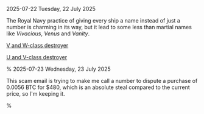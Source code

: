 2025-07-22 Tuesday, 22 July 2025

The Royal Navy practice of giving every ship a name instead of just a number is charming in its way, but it lead to some less than martial names like *Vivacious*, *Venus* and *Vanity*. 

[V and W-class destroyer](https://en.wikipedia.org/wiki/V_and_W-class_destroyer)

[U and V-class destroyer](https://en.wikipedia.org/wiki/U_and_V-class_destroyer)

%
2025-07-23 Wednesday, 23 July 2025

This scam email is trying to make me call a number to dispute a purchase of 0.0056 BTC for $480, which is an absolute  steal compared to the current price, so I'm keeping it.

%
